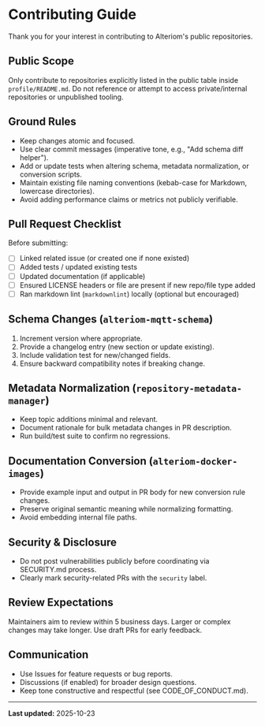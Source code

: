 # Contributing Guide

Thank you for your interest in contributing to Alteriom's public repositories.

## Public Scope

Only contribute to repositories explicitly listed in the public table inside `profile/README.md`.
Do not reference or attempt to access private/internal repositories or unpublished tooling.

## Ground Rules

* Keep changes atomic and focused.
* Use clear commit messages (imperative tone, e.g., "Add schema diff helper").
* Add or update tests when altering schema, metadata normalization, or conversion scripts.
* Maintain existing file naming conventions (kebab-case for Markdown, lowercase directories).
* Avoid adding performance claims or metrics not publicly verifiable.

## Pull Request Checklist

Before submitting:

* [ ] Linked related issue (or created one if none existed)
* [ ] Added tests / updated existing tests
* [ ] Updated documentation (if applicable)
* [ ] Ensured LICENSE headers or file are present if new repo/file type added
* [ ] Ran markdown lint (`markdownlint`) locally (optional but encouraged)

## Schema Changes (`alteriom-mqtt-schema`)

1. Increment version where appropriate.
2. Provide a changelog entry (new section or update existing).
3. Include validation test for new/changed fields.
4. Ensure backward compatibility notes if breaking change.

## Metadata Normalization (`repository-metadata-manager`)

* Keep topic additions minimal and relevant.
* Document rationale for bulk metadata changes in PR description.
* Run build/test suite to confirm no regressions.

## Documentation Conversion (`alteriom-docker-images`)

* Provide example input and output in PR body for new conversion rule changes.
* Preserve original semantic meaning while normalizing formatting.
* Avoid embedding internal file paths.

## Security & Disclosure

* Do not post vulnerabilities publicly before coordinating via SECURITY.md process.
* Clearly mark security-related PRs with the `security` label.

## Review Expectations

Maintainers aim to review within 5 business days. Larger or complex changes may take longer.
Use draft PRs for early feedback.

## Communication

* Use Issues for feature requests or bug reports.
* Discussions (if enabled) for broader design questions.
* Keep tone constructive and respectful (see CODE_OF_CONDUCT.md).

---
**Last updated:** 2025-10-23
